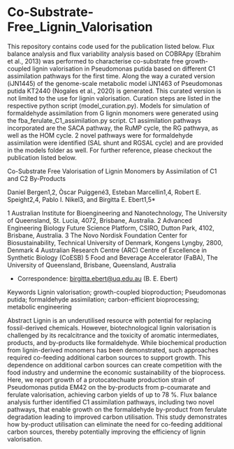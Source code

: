 # Co-Substrate-Free_Lignin_Valorisation

This repository contains code used for the publication listed below. Flux balance analysis and flux variability analysis based on COBRApy (Ebrahim et al., 2013) was performed to characterise co-substrate free growth-coupled lignin valorisation in Pseudomonas putida based on different C1 assimilation pathways for the first time. Along the way a curated version (iJN1445) of the genome-scale metabolic model iJN1463 of Pseudomonas putida KT2440 (Nogales et al., 2020) is generated. This curated version is not limited to the use for lignin valorisation. Curation steps are listed in the respective python script (model_curation.py). Models for simulation of formaldehyde assimilation from G lignin monomers were generated using the fba_ferulate_C1_assimilation.py script. C1 assimilation pathways incorporated are the SACA pathway, the RuMP cycle, the RG pathwya, as well as the HOM cycle. 2 novel pathways were for formaldehyde assimilation were identified (SAL shunt and RGSAL cycle) and are provided in the models folder as well. For further reference, please checkout the publication listed below.

Co-Substrate Free Valorisation of Lignin Monomers by Assimilation of C1 and C2 By-Products

Daniel Bergen1,2, Òscar Puiggené3, Esteban Marcellin1,4, Robert E. Speight2,4, Pablo I. Nikel3, and Birgitta E. Ebert1,5*

1 Australian Institute for Bioengineering and Nanotechnology, The University of Queensland, St. Lucia, 4072, Brisbane, Australia.
2 Advanced Engineering Biology Future Science Platform, CSIRO, Dutton Park, 4102, Brisbane, Australia.
3 The Novo Nordisk Foundation Center for Biosustainability, Technical University of Denmark, Kongens Lyngby, 2800, Denmark
4 Australian Research Centre (ARC) Centre of Excellence in Synthetic Biology (CoESB)
5 Food and Beverage Accelerator (FaBA), The University of Queensland, Brisbane, Queensland, Australia

* Correspondence: birgitta.ebert@uq.edu.au (B. E. Ebert)

Keywords
Lignin valorisation; growth-coupled bioproduction; Pseudomonas putida; formaldehyde assimilation; carbon-efficient bioprocessing; metabolic engineering

Abstract
Lignin is an underutilised resource with potential for replacing fossil-derived chemicals. However, biotechnological lignin valorisation is challenged by its recalcitrance and the toxicity of aromatic intermediates, products, and by-products like formaldehyde. While biochemical production from lignin-derived monomers has been demonstrated, such approaches required co-feeding additional carbon sources to support growth. This dependence on additional carbon sources can create competition with the food industry and undermine the economic sustainability of the bioprocess. Here, we report growth of a protocatechuate production strain of Pseudomonas putida EM42 on the by-products from p-coumarate and ferulate valorisation, achieving carbon yields of up to 78 %. Flux balance analysis further identified C1 assimilation pathways, including two novel pathways, that enable growth on the formaldehyde by-product from ferulate degradation leading to improved carbon utilisation. This study demonstrates how by-product utilisation can eliminate the need for co-feeding additional carbon sources, thereby potentially improving the efficiency of lignin valorisation.
